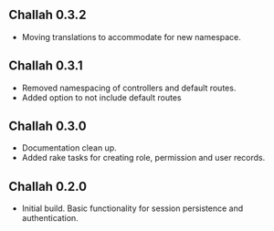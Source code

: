 ## Challah 0.3.2

* Moving translations to accommodate for new namespace.

## Challah 0.3.1

* Removed namespacing of controllers and default routes. 
* Added option to not include default routes

## Challah 0.3.0

* Documentation clean up. 
* Added rake tasks for creating role, permission and user records.

## Challah 0.2.0

* Initial build. Basic functionality for session persistence and authentication.